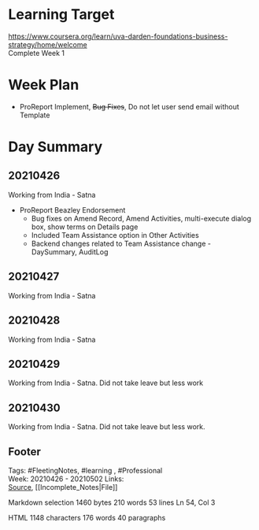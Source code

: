 # Learning Target  

https://www.coursera.org/learn/uva-darden-foundations-business-strategy/home/welcome  
Complete Week 1   
    

# Week Plan  

- ProReport Implement, ~~Bug Fixes~~, Do not let user send email without Template  
  
  

# Day Summary  

## 20210426

Working from India - Satna  
- ProReport Beazley Endorsement
	- Bug fixes on Amend Record, Amend Activities, multi-execute dialog box, show terms on Details page
	- Included Team Assistance option in Other Activities
	- Backend changes related to Team Assistance change - DaySummary, AuditLog
  

## 20210427

Working from India - Satna  


## 20210428

Working from India - Satna  


## 20210429  

Working from India - Satna. Did not take leave but less work
  

## 20210430  

Working from India - Satna. Did not take leave but less work.


## Footer  
  

Tags: #FleetingNotes, #learning , #Professional  
Week: 20210426 - 20210502
Links:   
[Source](template.md), [[Incomplete_Notes|File]]  
  

<!--  
Comment -     
-->  

Markdown  selection  1460  bytes 210  words 53  lines Ln 54, Col 3

HTML 1148  characters 176  words 40  paragraphs
<!--stackedit_data:
eyJoaXN0b3J5IjpbNzMxOTU2NTIxLC0yMDQwNjU4MjcyXX0=
-->